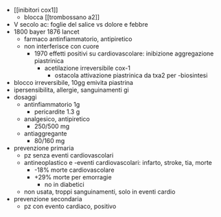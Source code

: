 - [[inibitori cox1]]
	- blocca [[trombossano a2]]
- V secolo ac: foglie del salice vs dolore e febbre
- 1800 bayer 1876 lancet
	- farmaco antinfiammatorio, antipiretico
	- non interferisce con cuore
		- 1970 effetti positivi su cardiovascolare: inibizione aggregazione piastrinica
			- acetilazione irreversibile cox-1
				- ostacola attivazione piastrinica da txa2 per -biosintesi
- blocco irreversibile, 10gg emivita piastrina
- ipersensibilita, allergie, sanguinamenti gi
- dosaggi
	- antinfiammatorio 1g
		- pericardite 1.3 g
	- analgesico, antipiretico
		- 250/500 mg
	- antiaggregante
		- 80/160 mg
- prevenzione primaria
	- pz senza eventi cardiovascolari
	- antineoplastico e -eventi cardiovascolari: infarto, stroke, tia, morte
		- -18% morte cardiovascolare
		- +29% morte per emorragie
			- no in diabetici
	- non usata, troppi sanguinamenti, solo in eventi cardio
- prevenzione secondaria
	- pz con evento cardiaco, positivo